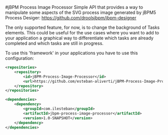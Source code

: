 #jBPM Process Image Processor
Simple API that provides a way to manipulate some aspects of the SVG process image generated by jBPM5 Process Desiger: https://github.com/droolsjbpm/jbpm-designer

The only supported feature, for now, is to change the background of Tasks elements. This could be useful for the use cases where you want to add to your application a graphical way to differentiate which tasks are already completed and which tasks are still in progress. 

To use this 'framework' in your applications you have to use this configuration:
```xml
<repositories>
    <repository>
        <id>jBPM-Process-Image-Processor</id>
        <url>https://github.com/esteban-aliverti/jBPM-Process-Image-Processor-mvn-repo/raw/master/snapshots</url>
    </repository>
</repositories>

<dependencies>
    <dependency>
        <groupId>com.ilesteban</groupId>
        <artifactId>jbpm-process-image-processor</artifactId>
        <version>1.0-SNAPSHOT</version>
    </dependency>
</dependencies>
```